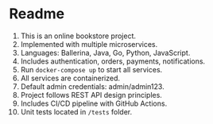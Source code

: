 # Readme

1. This is an online bookstore project.
2. Implemented with multiple microservices.
3. Languages: Ballerina, Java, Go, Python, JavaScript.
4. Includes authentication, orders, payments, notifications.
5. Run `docker-compose up` to start all services.
6. All services are containerized.
7. Default admin credentials: admin/admin123.
8. Project follows REST API design principles.
9. Includes CI/CD pipeline with GitHub Actions.
10. Unit tests located in `/tests` folder.